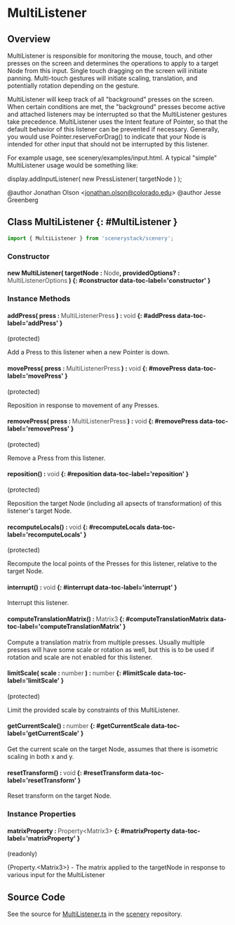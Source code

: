 # MultiListener

## Overview

MultiListener is responsible for monitoring the mouse, touch, and other presses on the screen and determines the
operations to apply to a target Node from this input. Single touch dragging on the screen will initiate
panning. Multi-touch gestures will initiate scaling, translation, and potentially rotation depending on
the gesture.

MultiListener will keep track of all "background" presses on the screen. When certain conditions are met, the
"background" presses become active and attached listeners may be interrupted so that the MultiListener
gestures take precedence. MultiListener uses the Intent feature of Pointer, so that the default behavior of this
listener can be prevented if necessary. Generally, you would use Pointer.reserveForDrag() to indicate
that your Node is intended for other input that should not be interrupted by this listener.

For example usage, see scenery/examples/input.html. A typical "simple" MultiListener usage
would be something like:

   display.addInputListener( new PressListener( targetNode ) );

@author Jonathan Olson &lt;jonathan.olson@colorado.edu&gt;
@author Jesse Greenberg

## Class MultiListener {: #MultiListener }


```js
import { MultiListener } from 'scenerystack/scenery';
```
### Constructor

#### new MultiListener( targetNode : <span style="font-weight: 400; opacity: 80%;">Node</span>, providedOptions? : <span style="font-weight: 400; opacity: 80%;">MultiListenerOptions</span> ) {: #constructor data-toc-label='constructor' }

### Instance Methods

#### addPress( press : <span style="font-weight: 400; opacity: 80%;">MultiListenerPress</span> ) : <span style="font-weight: 400; opacity: 80%;">void</span> {: #addPress data-toc-label='addPress' }

(protected)

Add a Press to this listener when a new Pointer is down.

#### movePress( press : <span style="font-weight: 400; opacity: 80%;">MultiListenerPress</span> ) : <span style="font-weight: 400; opacity: 80%;">void</span> {: #movePress data-toc-label='movePress' }

(protected)

Reposition in response to movement of any Presses.

#### removePress( press : <span style="font-weight: 400; opacity: 80%;">MultiListenerPress</span> ) : <span style="font-weight: 400; opacity: 80%;">void</span> {: #removePress data-toc-label='removePress' }

(protected)

Remove a Press from this listener.

#### reposition() : <span style="font-weight: 400; opacity: 80%;">void</span> {: #reposition data-toc-label='reposition' }

(protected)

Reposition the target Node (including all apsects of transformation) of this listener's target Node.

#### recomputeLocals() : <span style="font-weight: 400; opacity: 80%;">void</span> {: #recomputeLocals data-toc-label='recomputeLocals' }

(protected)

Recompute the local points of the Presses for this listener, relative to the target Node.

#### interrupt() : <span style="font-weight: 400; opacity: 80%;">void</span> {: #interrupt data-toc-label='interrupt' }

Interrupt this listener.

#### computeTranslationMatrix() : <span style="font-weight: 400; opacity: 80%;">Matrix3</span> {: #computeTranslationMatrix data-toc-label='computeTranslationMatrix' }

Compute a translation matrix from multiple presses. Usually multiple presses will have some scale or rotation
as well, but this is to be used if rotation and scale are not enabled for this listener.

#### limitScale( scale : <span style="font-weight: 400; opacity: 80%;">number</span> ) : <span style="font-weight: 400; opacity: 80%;">number</span> {: #limitScale data-toc-label='limitScale' }

(protected)

Limit the provided scale by constraints of this MultiListener.

#### getCurrentScale() : <span style="font-weight: 400; opacity: 80%;">number</span> {: #getCurrentScale data-toc-label='getCurrentScale' }

Get the current scale on the target Node, assumes that there is isometric scaling in both x and y.

#### resetTransform() : <span style="font-weight: 400; opacity: 80%;">void</span> {: #resetTransform data-toc-label='resetTransform' }

Reset transform on the target Node.

### Instance Properties

#### matrixProperty : <span style="font-weight: 400; opacity: 80%;">Property&lt;Matrix3&gt;</span> {: #matrixProperty data-toc-label='matrixProperty' }

(readonly)

{Property.&lt;Matrix3&gt;} - The matrix applied to the targetNode in response to various input for the MultiListener



## Source Code

See the source for [MultiListener.ts](https://github.com/phetsims/scenery/blob/main/js/listeners/MultiListener.ts) in the [scenery](https://github.com/phetsims/scenery) repository.

